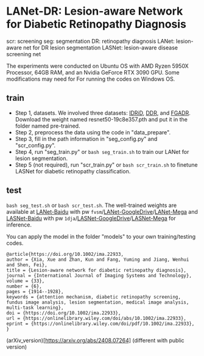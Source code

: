 # LANet-DR: Lesion-aware Network for Diabetic Retinopathy Diagnosis
scr: screening
seg: segmentation
DR: retinopathy diagnosis
LANet: lesion-aware net for DR lesion segmentation
LASNet: lesion-aware disease screening net


The experiments were conducted on Ubuntu OS with AMD Ryzen 5950X Processor, 64GB RAM, and an Nvidia GeForce RTX 3090 GPU. Some modifications may need for For running the codes on Windows OS.


## train
+ Step 1, datasets.
  We involved three datasets: [IDRiD](https://idrid.grand-challenge.org/), [DDR](https://github.com/nkicsl/DDR-dataset), and [FGADR](https://csyizhou.github.io/FGADR/). 
  Download the weight named resnet50-19c8e357.pth and put it in the folder named pre-trained.
+ Step 2, preprocess the data using the code in "data_prepare".
+ Step 3, fill in the path information in "seg_config.py" and "scr_config.py".
+ Step 4, run "seg_train.py" or ```bash seg_train.sh``` to train our LANet for lesion segmentation.
+ Step 5 (not required), run "scr_train.py" or ```bash scr_train.sh``` to finetune LASNet for diabetic retinopathy classification.

## test
```bash seg_test.sh``` or ```bash scr_test.sh```.
The well-trained weights are available at [LANet-Baidu](https://pan.baidu.com/s/1qoLSHMcaOt7bthkRY68nqQ?pwd=fvsm) with pw ```fvsm```/[LANet-GoogleDrive](https://drive.google.com/drive/folders/1C54D5BWGO41I_X4ihGZ5sX4wPp0i13KG?usp=drive_link)/[LANet-Mega](https://mega.nz/folder/QwUAFIgR#C3H8BGYgX7BR3JTLSbJ-ow) and [LASNet-Baidu](https://pan.baidu.com/s/1uBILFc6FWQM9wRIZ2nFuEQ?pwd=1dja) with pw ```1dja```/[LASNet-GoogleDrive](https://drive.google.com/drive/folders/1tmftuBqDJDWHoa5r5vTJ0gGtRnhg8Yct?usp=drive_link)/[LASNet-Mega](https://mega.nz/folder/twlUjSRI#IeV9a0x4EzglmyPDhSxYUA) for inference.

You can apply the model in the folder "models" to your own training/testing codes. 

```
@article{https://doi.org/10.1002/ima.22933,
author = {Xia, Xue and Zhan, Kun and Fang, Yuming and Jiang, Wenhui and Shen, Fei},
title = {Lesion-aware network for diabetic retinopathy diagnosis},
journal = {International Journal of Imaging Systems and Technology},
volume = {33},
number = {6},
pages = {1914--1928},
keywords = {attention mechanism, diabetic retinopathy screening, fundus image analysis, lesion segmentation, medical image analysis, multi-task learning},
doi = {https://doi.org/10.1002/ima.22933},
url = {https://onlinelibrary.wiley.com/doi/abs/10.1002/ima.22933},
eprint = {https://onlinelibrary.wiley.com/doi/pdf/10.1002/ima.22933},
}
```
(arXiv_version)[https://arxiv.org/abs/2408.07264] (different with public version)
